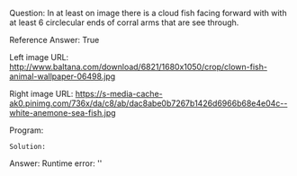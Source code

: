 Question: In at least on image there is a cloud fish facing forward with with at least 6 circlecular ends of corral arms that are see through.

Reference Answer: True

Left image URL: http://www.baltana.com/download/6821/1680x1050/crop/clown-fish-animal-wallpaper-06498.jpg

Right image URL: https://s-media-cache-ak0.pinimg.com/736x/da/c8/ab/dac8abe0b7267b1426d6966b68e4e04c--white-anemone-sea-fish.jpg

Program:

```
Solution:
```
Answer: Runtime error: ''


